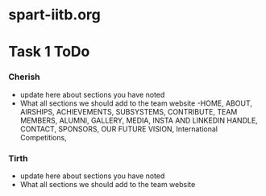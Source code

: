 # spart-iitb.org

# Task 1 ToDo

### Cherish
- update here about sections you have noted
- What all sections we should add to the team website
-HOME,
ABOUT,
AIRSHIPS,
ACHIEVEMENTS,
SUBSYSTEMS,
CONTRIBUTE,
TEAM MEMBERS,
ALUMNI,
GALLERY,
MEDIA,
INSTA AND LINKEDIN HANDLE,
CONTACT,
SPONSORS,
OUR FUTURE VISION,
International Competitions,



### Tirth 
- update here about sections you have noted
- What all sections we should add to the team website




